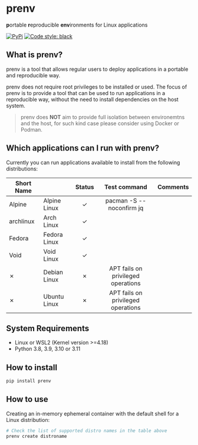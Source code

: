 # prenv

**p**ortable **r**eproducible **env**ironments for Linux applications

[![PyPi](https://img.shields.io/pypi/v/prenv.svg?style=flat-square)](https://pypi.python.org/pypi/prenv)
[![Code style: black](https://img.shields.io/badge/code%20style-black-000000.svg?style=flat-square)](https://github.com/ambv/black)

## What is prenv?

prenv is a tool that allows regular users to deploy applications in a portable and reproducible way.

prenv does not require root privileges to be installed or used.
The focus of prenv is to provide a tool that can be used to run applications in a reproducible way, without the need to install dependencies on the host system.
 > prenv does **NOT** aim to provide full isolation between environemtns and the host, for such kind case please consider using Docker or Podman.

## Which applications can I run with prenv?

Currently you can run applications available to install from the following distributions:

|Short Name|                      | Status | Test command |Comments |
|-|--------------------- |:------:|:------:|---|
|Alpine|Alpine Linux|✓| pacman -S --noconfirm jq|
|archlinux|Arch Linux| ✓ | |
|Fedora|Fedora Linux| ✓ | |
|Void|Void Linux| ✓ | |
|✗|Debian Linux| ✗ | APT fails on privileged operations|
|✗|Ubuntu Linux| ✗ | APT fails on privileged operations|

## System Requirements

- Linux or WSL2 (Kernel version >=4.18)
- Python 3.8, 3.9, 3.10 or 3.11

## How to install
```sh
pip install prenv
```
## How to use

Creating an in-memory ephemeral container with the default shell for a Linux distribution:
```sh
# Check the list of supported distro names in the table above
prenv create distroname
```

